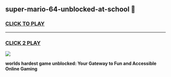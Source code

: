 
## super-mario-64-unblocked-at-school 👋
<h3>
<a href="https://premium.freeplayer.one?title=super-mario-64-unblocked-at-school&ref=14F">CLICK TO PLAY</a></h3>
<hr>

<h3>
<a href="https://premium.freeplayer.one?title=super-mario-64-unblocked-at-school&ref=14F">CLICK 2 PLAY</a>
  
</h3>

<a href="https://premium.freeplayer.one?title=super-mario-64-unblocked-at-school&ref=12F/"><img src="https://clearcache.store/games.png"></a>


**worlds hardest game unblocked: Your Gateway to Fun and Accessible Online Gaming**
